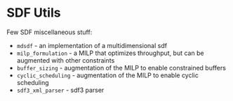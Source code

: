 # SDF Utils

Few SDF miscellaneous stuff:
* `mdsdf` - an implementation of a multidimensional sdf
* `milp_formulation` - a MILP that optimizes throughput, but can be augmented with other constraints
* `buffer_sizing` - augmentation of the MILP to enable constrained buffers
* `cyclic_scheduling` - augmentation of the MILP to enable cyclic scheduling
* `sdf3_xml_parser` - sdf3 parser